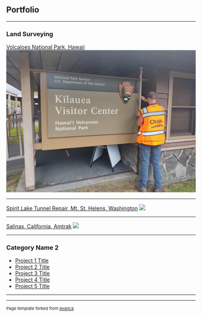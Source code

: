 ## Portfolio

---

### Land Surveying 

[Volcaloes National Park, Hawaii](http://example.com/)
<img src="images/havo.jpg?raw=true"/>

---

[Spirit Lake Tunnel Repair, Mt. St. Helens, Washington](http://example.com/)
<img src="images/dummy_thumbnail.jpg?raw=true"/>

---

[Salinas, California, Amtrak](http://example.com/)
<img src="images/dummy_thumbnail.jpg?raw=true"/>

---

### Category Name 2

- [Project 1 Title](http://example.com/)
- [Project 2 Title](http://example.com/)
- [Project 3 Title](http://example.com/)
- [Project 4 Title](http://example.com/)
- [Project 5 Title](http://example.com/)

---




---
<p style="font-size:11px">Page template forked from <a href="https://github.com/evanca/quick-portfolio">evanca</a></p>
<!-- Remove above link if you don't want to attibute -->
